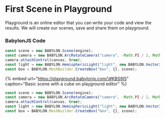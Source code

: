 # First Scene in Playground

Playground is an online editor that you can write your code and view the results. We will create our scenes, save and share them on playground.

### BabylonJS Code

```typescript
const scene = new BABYLON.Scene(engine);
const camera = new BABYLON.ArcRotateCamera("camera", -Math.PI / 2, Math.PI / 2.5, 3, new BABYLON.Vector3(0, 0, 0), scene);
camera.attachControl(canvas, true);
const light = new BABYLON.HemisphericLight("light", new BABYLON.Vector3(0, 1, 0), scene);
const box = BABYLON.MeshBuilder.CreateBox("box", {}, scene);
```

{% embed url="https://playground.babylonjs.com/\#KBS9I5" caption="Basic scene with a cube on playground editor" %}

```typescript
const scene = new BABYLON.Scene(engine);
const camera = new BABYLON.ArcRotateCamera("camera", -Math.PI / 2, Math.PI / 2.5, 3, new BABYLON.Vector3(0, 0, 0), scene);
camera.attachControl(canvas, true);
const light = new BABYLON.HemisphericLight("light", new BABYLON.Vector3(0, 1, 0), scene);
const box = BABYLON.MeshBuilder.CreateBox("box", {}, scene);
```

